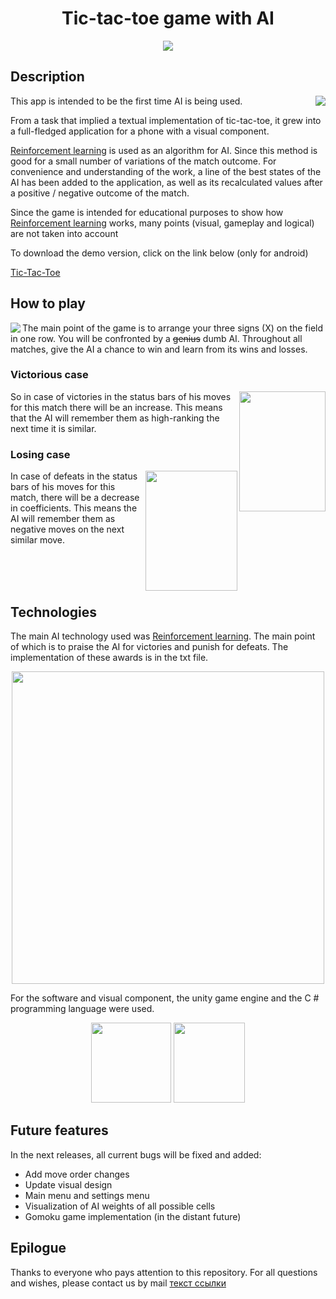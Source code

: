<h1 align="center">Tic-tac-toe game with AI</h1>
  
<p align="center">  <img src="https://user-images.githubusercontent.com/39067344/112275804-ac5aba00-8c88-11eb-85e6-d508bb6c2317.png"> </p>

<h2>Description</h2>

<img src="https://user-images.githubusercontent.com/39067344/112279609-c5656a00-8c8c-11eb-8a5d-9663c6b233ac.gif" align="right" >
<p>This app is intended to be the first time AI is being used.</p>
<p>From a task that implied a textual implementation of tic-tac-toe, it grew into a full-fledged application for a phone with a visual component.</p>
<p><a href="https://clck.ru/TtJAw">Reinforcement learning</a> is used as an algorithm for AI. Since this method is good for a small number of variations of the match outcome. For convenience and understanding of the work, a line of the best states of the AI has been added to the application, as well as its recalculated values after a positive / negative outcome of the match.</p>
<p>Since the game is intended for educational purposes to show how <a href="https://clck.ru/TtJAw">Reinforcement learning</a> works, many points (visual, gameplay and logical) are not taken into account</p>

<p>To download the demo version, click on the link below (only for android)</p>
<a href="https://github.com/Poochie18/Tic-tac-toe-AI/releases/download/0.1.0/tic-tac-toe.v0.1.0r.apk">Tic-Tac-Toe</a>

<h2>How to play</h2>

<img src="https://user-images.githubusercontent.com/39067344/112280400-a7e4d000-8c8d-11eb-91b8-3d13e65151ef.gif" align="left">
<p>The main point of the game is to arrange your three signs (X) on the field in one row. You will be confronted by a <strike>genius</strike> dumb AI. Throughout all matches, give the AI ​​a chance to win and learn from its wins and losses.</p> 

<h3> Victorious case</h3>

<div>
<img src="https://user-images.githubusercontent.com/39067344/112289481-05c9e580-8c97-11eb-96ad-95fa0d9b75c5.jpg"  width="138" height="192" align="right" >
<p align="left">So in case of victories in the status bars of his moves for this match there will be an increase. This means that the AI ​​will remember them as high-ranking the next time it is similar. </p>
</div>
<h3> Losing case</h3>
<div>
<img src="https://user-images.githubusercontent.com/39067344/112289504-09f60300-8c97-11eb-9b44-9c8746936015.jpg" width="147" height="192" align="right">
<p>In case of defeats in the status bars of his moves for this match, there will be a decrease in coefficients. This means the AI ​​will remember them as negative moves on the next similar move.</p>
  </div>
<br>
<br>
<br>
<h2>Technologies</h2>
<p>The main AI technology used was <a href="https://clck.ru/TtJAw">Reinforcement learning</a>. The main point of which is to praise the AI ​​for victories and punish for defeats. The implementation of these awards is in the txt file.</p>
<p align="center"> <img src="https://user-images.githubusercontent.com/39067344/112297671-dcad5300-8c9e-11eb-86d5-5a79f448f1e9.png" width="500" height="500"></p>
<p>For the software and visual component, the unity game engine and the C # programming language were used.</p>
<p align="center"> 
  <img src="https://user-images.githubusercontent.com/39067344/112299290-542fb200-8ca0-11eb-9a2a-2b882f13c08a.png" width="128" height="128">
  <img src="https://user-images.githubusercontent.com/39067344/112299320-5b56c000-8ca0-11eb-8fbf-8d59f7a66cd1.png" width="114" height="128">
</p>

<h2>Future features</h2>

<p>In the next releases, all current bugs will be fixed and added:</p>
 <ul>
  <li>Add move order changes</li>
  <li>Updatе visual design</li>
  <li>Main menu and settings menu</li>
  <li>Visualization of AI weights of all possible cells</li>
  <li>Gomoku game implementation (in the distant future)</li>
</ul>

<h2>Epilogue</h2>
<p>Thanks to everyone who pays attention to this repository. For all questions and wishes, please contact us by mail <a href="mailto:3030cocacola@gmail.com">текст ссылки</a></p>

